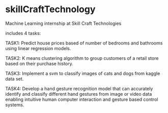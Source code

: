 # skillCraftTechnology
Machine Learning internship at Skill Craft Technologies

includes 4 tasks:

  TASK1: Predict house prices based of number of bedrooms and bathrooms using linear regression models.
  
  TASK2: K means clustering algorithm to group customers of a retail store based on their purchase history.
  
  TASK3: Implement a svm to classify images of cats and dogs from kaggle data set.
  
  TASK4: Develop a hand gesture recognition model that can accurately identify and classify different hand gestures from image or video data enabling intuitive human computer interaction and gesture based control systems.

